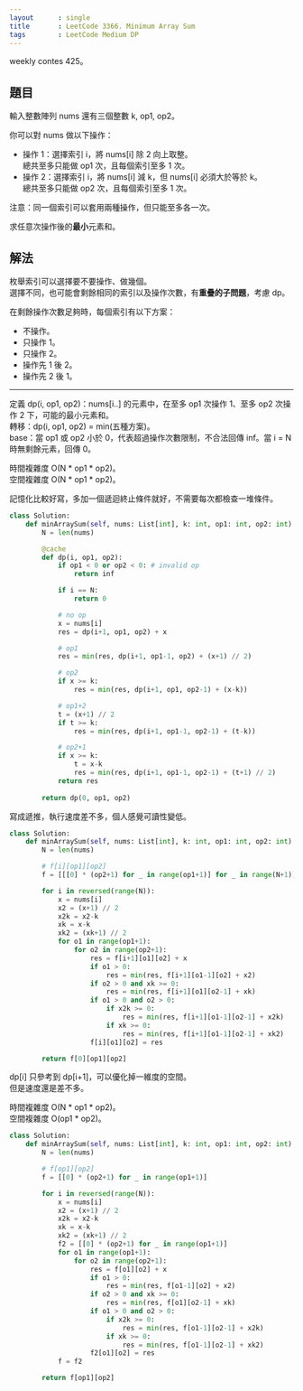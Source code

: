 ```yaml
---
layout      : single
title       : LeetCode 3366. Minimum Array Sum
tags        : LeetCode Medium DP
---
```

weekly contes 425。  

## 題目

輸入整數陣列 nums 還有三個整數 k, op1, op2。  

你可以對 nums 做以下操作：  

- 操作 1：選擇索引 i，將 nums[i] 除 2 向上取整。  
    總共至多只能做 op1 次，且每個索引至多 1 次。  
- 操作 2：選擇索引 i，將 nums[i] 減 k，但 nums[i] 必須大於等於 k。  
    總共至多只能做 op2 次，且每個索引至多 1 次。  

注意：同一個索引可以套用兩種操作，但只能至多各一次。  

求任意次操作後的**最小**元素和。  

## 解法

枚舉索引可以選擇要不要操作、做幾個。  
選擇不同，也可能會剩餘相同的索引以及操作次數，有**重疊的子問題**，考慮 dp。  

在剩餘操作次數足夠時，每個索引有以下方案：  

- 不操作。  
- 只操作 1。  
- 只操作 2。  
- 操作先 1 後 2。  
- 操作先 2 後 1。  

---

定義 dp(i, op1, op2)：nums[i..] 的元素中，在至多 op1 次操作 1、至多 op2 次操作 2 下，可能的最小元素和。  
轉移：dp(i, op1, op2) = min(五種方案)。  
base：當 op1 或 op2 小於 0，代表超過操作次數限制，不合法回傳 inf。當 i = N 時無剩餘元素，回傳 0。  

時間複雜度 O(N \* op1 \* op2)。  
空間複雜度 O(N \* op1 \* op2)。  

記憶化比較好寫，多加一個遞迴終止條件就好，不需要每次都檢查一堆條件。  

```python
class Solution:
    def minArraySum(self, nums: List[int], k: int, op1: int, op2: int) -> int:
        N = len(nums)

        @cache
        def dp(i, op1, op2):
            if op1 < 0 or op2 < 0: # invalid op
                return inf

            if i == N:
                return 0

            # no op
            x = nums[i]
            res = dp(i+1, op1, op2) + x

            # op1
            res = min(res, dp(i+1, op1-1, op2) + (x+1) // 2)

            # op2
            if x >= k:
                res = min(res, dp(i+1, op1, op2-1) + (x-k))

            # op1+2
            t = (x+1) // 2
            if t >= k:
                res = min(res, dp(i+1, op1-1, op2-1) + (t-k))

            # op2+1
            if x >= k:
                t = x-k
                res = min(res, dp(i+1, op1-1, op2-1) + (t+1) // 2)
            return res
        
        return dp(0, op1, op2)
```

寫成遞推，執行速度差不多，個人感覺可讀性變低。  

```python
class Solution:
    def minArraySum(self, nums: List[int], k: int, op1: int, op2: int) -> int:
        N = len(nums)

        # f[i][op1][op2]
        f = [[[0] * (op2+1) for _ in range(op1+1)] for _ in range(N+1)]

        for i in reversed(range(N)):
            x = nums[i]
            x2 = (x+1) // 2
            x2k = x2-k
            xk = x-k
            xk2 = (xk+1) // 2
            for o1 in range(op1+1):
                for o2 in range(op2+1):
                    res = f[i+1][o1][o2] + x
                    if o1 > 0:
                        res = min(res, f[i+1][o1-1][o2] + x2)
                    if o2 > 0 and xk >= 0:
                        res = min(res, f[i+1][o1][o2-1] + xk)
                    if o1 > 0 and o2 > 0:
                        if x2k >= 0:
                            res = min(res, f[i+1][o1-1][o2-1] + x2k)
                        if xk >= 0:
                            res = min(res, f[i+1][o1-1][o2-1] + xk2)
                    f[i][o1][o2] = res

        return f[0][op1][op2]
```

dp[i] 只參考到 dp[i+1]，可以優化掉一維度的空間。  
但是速度還是差不多。  

時間複雜度 O(N \* op1 \* op2)。  
空間複雜度 O(op1 \* op2)。  

```python
class Solution:
    def minArraySum(self, nums: List[int], k: int, op1: int, op2: int) -> int:
        N = len(nums)

        # f[op1][op2]
        f = [[0] * (op2+1) for _ in range(op1+1)]

        for i in reversed(range(N)):
            x = nums[i]
            x2 = (x+1) // 2
            x2k = x2-k
            xk = x-k
            xk2 = (xk+1) // 2
            f2 = [[0] * (op2+1) for _ in range(op1+1)]
            for o1 in range(op1+1):
                for o2 in range(op2+1):
                    res = f[o1][o2] + x
                    if o1 > 0:
                        res = min(res, f[o1-1][o2] + x2)
                    if o2 > 0 and xk >= 0:
                        res = min(res, f[o1][o2-1] + xk)
                    if o1 > 0 and o2 > 0:
                        if x2k >= 0:
                            res = min(res, f[o1-1][o2-1] + x2k)
                        if xk >= 0:
                            res = min(res, f[o1-1][o2-1] + xk2)
                    f2[o1][o2] = res
            f = f2

        return f[op1][op2]
```
